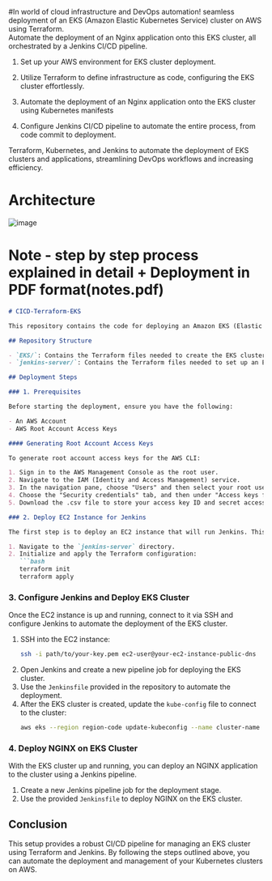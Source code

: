 #In world of cloud infrastructure and DevOps automation! seamless deployment of an EKS (Amazon Elastic Kubernetes Service) cluster on AWS using Terraform.  
Automate the deployment of an Nginx application onto this EKS cluster, all orchestrated by a Jenkins CI/CD pipeline. 

1. Set up your AWS environment for EKS cluster deployment.

2. Utilize Terraform to define infrastructure as code, configuring the EKS cluster effortlessly.

3. Automate the deployment of an Nginx application onto the EKS cluster using Kubernetes manifests

4. Configure Jenkins CI/CD pipeline to automate the entire process, from code commit to deployment.

Terraform, Kubernetes, and Jenkins to automate the deployment of EKS clusters and applications, streamlining  DevOps workflows and increasing efficiency.

# Architecture
![image](https://github.com/user-attachments/assets/9c578639-e24b-4c3e-af85-9bd782055b32)

# Note - step by step process explained in detail + Deployment in PDF format(notes.pdf)

```markdown
# CICD-Terraform-EKS

This repository contains the code for deploying an Amazon EKS (Elastic Kubernetes Service) cluster using Terraform. The deployment process involves setting up an EC2 instance to run Jenkins, which then automates the creation and management of the EKS cluster through a CI/CD pipeline.

## Repository Structure

- `EKS/`: Contains the Terraform files needed to create the EKS cluster.
- `jenkins-server/`: Contains the Terraform files needed to set up an EC2 instance that runs Jenkins.

## Deployment Steps

### 1. Prerequisites

Before starting the deployment, ensure you have the following:

- An AWS Account
- AWS Root Account Access Keys

#### Generating Root Account Access Keys

To generate root account access keys for the AWS CLI:

1. Sign in to the AWS Management Console as the root user.
2. Navigate to the IAM (Identity and Access Management) service.
3. In the navigation pane, choose "Users" and then select your root user.
4. Choose the "Security credentials" tab, and then under "Access keys for CLI, SDK, & API access," choose "Create access key."
5. Download the .csv file to store your access key ID and secret access key.

### 2. Deploy EC2 Instance for Jenkins

The first step is to deploy an EC2 instance that will run Jenkins. This instance will have user data that installs Terraform, kubectl, Jenkins, and the AWS CLI.

1. Navigate to the `jenkins-server` directory.
2. Initialize and apply the Terraform configuration:
   ```bash
   terraform init
   terraform apply
   ```

### 3. Configure Jenkins and Deploy EKS Cluster

Once the EC2 instance is up and running, connect to it via SSH and configure Jenkins to automate the deployment of the EKS cluster.

1. SSH into the EC2 instance:
   ```bash
   ssh -i path/to/your-key.pem ec2-user@your-ec2-instance-public-dns
   ```
2. Open Jenkins and create a new pipeline job for deploying the EKS cluster.
3. Use the `Jenkinsfile` provided in the repository to automate the deployment.
4. After the EKS cluster is created, update the `kube-config` file to connect to the cluster:
   ```bash
   aws eks --region region-code update-kubeconfig --name cluster-name
   ```

### 4. Deploy NGINX on EKS Cluster

With the EKS cluster up and running, you can deploy an NGINX application to the cluster using a Jenkins pipeline.

1. Create a new Jenkins pipeline job for the deployment stage.
2. Use the provided `Jenkinsfile` to deploy NGINX on the EKS cluster.

## Conclusion

This setup provides a robust CI/CD pipeline for managing an EKS cluster using Terraform and Jenkins. By following the steps outlined above, you can automate the deployment and management of your Kubernetes clusters on AWS.


